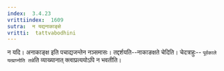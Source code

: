 ```yaml
---
index:  3.4.23
vrittiindex:  1609
sutra:  न यद्यनाकाङ्क्षे
vritti:  tattvabodhini 
---
```


न यदि। अनाकाङ्क्ष इति पचाद्यजन्तेन नञ्समासः। तद्दर्शयति--नाकाङक्षते चेदिति। चेदत्राहुः-- `पूर्वकाले यत्प्राप्नोति तन्ने`ति व्याख्यानात् क्त्वाप्रत्ययोऽपि न भवतीति। 

